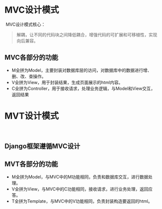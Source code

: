 # MVC设计模式

​    MVC设计模式核心：

  

> 解耦，让不同的代码块之间降低耦合，增强代码的可扩展和可移植性，实现向后兼容。



## MVC各部分的功能

  

- M全拼为Model，主要封装对数据库层的访问，对数据库中的数据进行增、删、改、查操作。
- V全拼为View，用于封装结果，生成页面展示的html内容。
- C全拼为Controller，用于接收请求，处理业务逻辑，与Model和View交互，返回结果



# MVT设计模式

​    

## Django框架遵循MVC设计



## MVT各部分的功能

  

- M全拼为Model，与MVC中的M功能相同，负责和数据库交互，进行数据处理。
- V全拼为View，与MVC中的C功能相同，接收请求，进行业务处理，返回应答。
- T全拼为Template，与MVC中的V功能相同，负责封装构造要返回的html。
